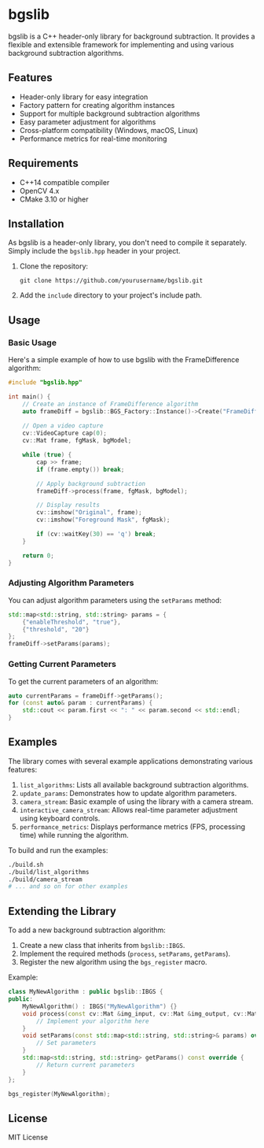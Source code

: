 # bgslib

bgslib is a C++ header-only library for background subtraction. It provides a flexible and extensible framework for implementing and using various background subtraction algorithms.

## Features

- Header-only library for easy integration
- Factory pattern for creating algorithm instances
- Support for multiple background subtraction algorithms
- Easy parameter adjustment for algorithms
- Cross-platform compatibility (Windows, macOS, Linux)
- Performance metrics for real-time monitoring

## Requirements

- C++14 compatible compiler
- OpenCV 4.x
- CMake 3.10 or higher

## Installation

As bgslib is a header-only library, you don't need to compile it separately. Simply include the `bgslib.hpp` header in your project.

1. Clone the repository:
   ```
   git clone https://github.com/yourusername/bgslib.git
   ```
2. Add the `include` directory to your project's include path.

## Usage

### Basic Usage

Here's a simple example of how to use bgslib with the FrameDifference algorithm:

```cpp
#include "bgslib.hpp"

int main() {
    // Create an instance of FrameDifference algorithm
    auto frameDiff = bgslib::BGS_Factory::Instance()->Create("FrameDifference");
    
    // Open a video capture
    cv::VideoCapture cap(0);
    cv::Mat frame, fgMask, bgModel;

    while (true) {
        cap >> frame;
        if (frame.empty()) break;

        // Apply background subtraction
        frameDiff->process(frame, fgMask, bgModel);

        // Display results
        cv::imshow("Original", frame);
        cv::imshow("Foreground Mask", fgMask);

        if (cv::waitKey(30) == 'q') break;
    }

    return 0;
}
```

### Adjusting Algorithm Parameters

You can adjust algorithm parameters using the `setParams` method:

```cpp
std::map<std::string, std::string> params = {
    {"enableThreshold", "true"},
    {"threshold", "20"}
};
frameDiff->setParams(params);
```

### Getting Current Parameters

To get the current parameters of an algorithm:

```cpp
auto currentParams = frameDiff->getParams();
for (const auto& param : currentParams) {
    std::cout << param.first << ": " << param.second << std::endl;
}
```

## Examples

The library comes with several example applications demonstrating various features:

1. `list_algorithms`: Lists all available background subtraction algorithms.
2. `update_params`: Demonstrates how to update algorithm parameters.
3. `camera_stream`: Basic example of using the library with a camera stream.
4. `interactive_camera_stream`: Allows real-time parameter adjustment using keyboard controls.
5. `performance_metrics`: Displays performance metrics (FPS, processing time) while running the algorithm.

To build and run the examples:

```bash
./build.sh
./build/list_algorithms
./build/camera_stream
# ... and so on for other examples
```

## Extending the Library

To add a new background subtraction algorithm:

1. Create a new class that inherits from `bgslib::IBGS`.
2. Implement the required methods (`process`, `setParams`, `getParams`).
3. Register the new algorithm using the `bgs_register` macro.

Example:

```cpp
class MyNewAlgorithm : public bgslib::IBGS {
public:
    MyNewAlgorithm() : IBGS("MyNewAlgorithm") {}
    void process(const cv::Mat &img_input, cv::Mat &img_output, cv::Mat &img_bgmodel) override {
        // Implement your algorithm here
    }
    void setParams(const std::map<std::string, std::string>& params) override {
        // Set parameters
    }
    std::map<std::string, std::string> getParams() const override {
        // Return current parameters
    }
};

bgs_register(MyNewAlgorithm);
```

## License

MIT License

